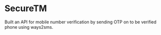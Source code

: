 # SecureTM
Built an API for mobile number verification by sending OTP on to be verified phone using ways2sms. 
